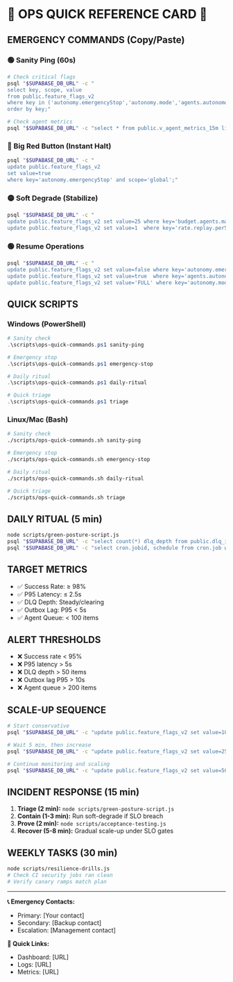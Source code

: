 # 🚨 OPS QUICK REFERENCE CARD 🚨

## EMERGENCY COMMANDS (Copy/Paste)

### 🟢 Sanity Ping (60s)
```bash
# Check critical flags
psql "$SUPABASE_DB_URL" -c "
select key, scope, value
from public.feature_flags_v2
where key in ('autonomy.emergencyStop','autonomy.mode','agents.autonomousEnabled','obs.otelEnabled')
order by key;"

# Check agent metrics
psql "$SUPABASE_DB_URL" -c "select * from public.v_agent_metrics_15m limit 25;"
```

### 🔴 Big Red Button (Instant Halt)
```bash
psql "$SUPABASE_DB_URL" -c "
update public.feature_flags_v2
set value=true
where key='autonomy.emergencyStop' and scope='global';"
```

### 🟡 Soft Degrade (Stabilize)
```bash
psql "$SUPABASE_DB_URL" -c "
update public.feature_flags_v2 set value=25 where key='budget.agents.maxConcurrency' and scope='global';
update public.feature_flags_v2 set value=1  where key='rate.replay.per5m' and scope='global';"
```

### 🟢 Resume Operations
```bash
psql "$SUPABASE_DB_URL" -c "
update public.feature_flags_v2 set value=false where key='autonomy.emergencyStop' and scope='global';
update public.feature_flags_v2 set value=true  where key='agents.autonomousEnabled' and scope='global';
update public.feature_flags_v2 set value='FULL' where key='autonomy.mode' and scope='global';"
```

## QUICK SCRIPTS

### Windows (PowerShell)
```powershell
# Sanity check
.\scripts\ops-quick-commands.ps1 sanity-ping

# Emergency stop
.\scripts\ops-quick-commands.ps1 emergency-stop

# Daily ritual
.\scripts\ops-quick-commands.ps1 daily-ritual

# Quick triage
.\scripts\ops-quick-commands.ps1 triage
```

### Linux/Mac (Bash)
```bash
# Sanity check
./scripts/ops-quick-commands.sh sanity-ping

# Emergency stop
./scripts/ops-quick-commands.sh emergency-stop

# Daily ritual
./scripts/ops-quick-commands.sh daily-ritual

# Quick triage
./scripts/ops-quick-commands.sh triage
```

## DAILY RITUAL (5 min)
```bash
node scripts/green-posture-script.js
psql "$SUPABASE_DB_URL" -c "select count(*) dlq_depth from public.dlq_items;"
psql "$SUPABASE_DB_URL" -c "select cron.jobid, schedule from cron.job where jobname like 'agent_logs_%';"
```

## TARGET METRICS
- ✅ Success Rate: ≥ 98%
- ✅ P95 Latency: ≤ 2.5s
- ✅ DLQ Depth: Steady/clearing
- ✅ Outbox Lag: P95 < 5s
- ✅ Agent Queue: < 100 items

## ALERT THRESHOLDS
- ❌ Success rate < 95%
- ❌ P95 latency > 5s
- ❌ DLQ depth > 50 items
- ❌ Outbox lag P95 > 10s
- ❌ Agent queue > 200 items

## SCALE-UP SEQUENCE
```bash
# Start conservative
psql "$SUPABASE_DB_URL" -c "update public.feature_flags_v2 set value=10 where key='budget.agents.maxConcurrency' and scope='global';"

# Wait 5 min, then increase
psql "$SUPABASE_DB_URL" -c "update public.feature_flags_v2 set value=25 where key='budget.agents.maxConcurrency' and scope='global';"

# Continue monitoring and scaling
psql "$SUPABASE_DB_URL" -c "update public.feature_flags_v2 set value=50 where key='budget.agents.maxConcurrency' and scope='global';"
```

## INCIDENT RESPONSE (15 min)
1. **Triage (2 min):** `node scripts/green-posture-script.js`
2. **Contain (1-3 min):** Run soft-degrade if SLO breach
3. **Prove (2 min):** `node scripts/acceptance-testing.js`
4. **Recover (5-8 min):** Gradual scale-up under SLO gates

## WEEKLY TASKS (30 min)
```bash
node scripts/resilience-drills.js
# Check CI security jobs ran clean
# Verify canary ramps match plan
```

---
**📞 Emergency Contacts:**
- Primary: [Your contact]
- Secondary: [Backup contact]
- Escalation: [Management contact]

**🔗 Quick Links:**
- Dashboard: [URL]
- Logs: [URL]
- Metrics: [URL]
